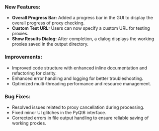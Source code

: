 ### New Features:
  - **Overall Progress Bar:** Added a progress bar in the GUI to display the overall progress of proxy checking.
  - **Custom Test URL:** Users can now specify a custom URL for testing proxies.
  - **Show Results Dialog:** After completion, a dialog displays the working proxies saved in the output directory.

### Improvements:
  - Improved code structure with enhanced inline documentation and refactoring for clarity.
  - Enhanced error handling and logging for better troubleshooting.
  - Optimized multi-threading performance and resource management.

### Bug Fixes:
  - Resolved issues related to proxy cancellation during processing.
  - Fixed minor UI glitches in the PyQt6 interface.
  - Corrected errors in file output handling to ensure reliable saving of working proxies.